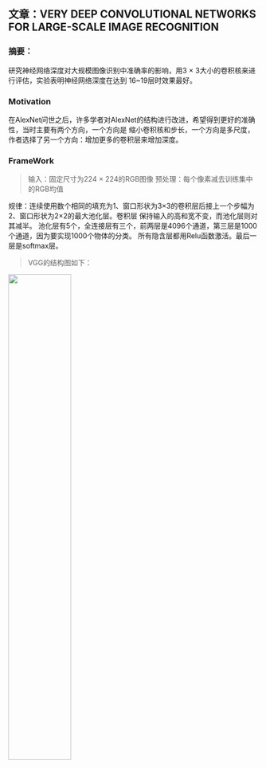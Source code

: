 ## 文章：VERY DEEP CONVOLUTIONAL NETWORKS FOR LARGE-SCALE IMAGE RECOGNITION
### 摘要：
研究神经网络深度对大规模图像识别中准确率的影响，用3 × 3大小的卷积核来进行评估，实验表明神经网络深度在达到
16~19层时效果最好。

### Motivation
在AlexNet问世之后，许多学者对AlexNet的结构进行改进，希望得到更好的准确性，当时主要有两个方向，一个方向是
缩小卷积核和步长，一个方向是多尺度，作者选择了另一个方向：增加更多的卷积层来增加深度。

### FrameWork
>输入：固定尺寸为224 × 224的RGB图像 预处理：每个像素减去训练集中的RGB均值

规律：连续使用数个相同的填充为1、窗口形状为3×3的卷积层后接上一个步幅为2、窗口形状为2×2的最大池化层。卷积层
保持输入的高和宽不变，而池化层则对其减半。
池化层有5个，全连接层有三个，前两层是4096个通道，第三层是1000个通道，因为要实现1000个物体的分类。
所有隐含层都用Relu函数激活。最后一层是softmax层。

>VGG的结构图如下：

<img src="https://github.com/zju318010xxxx/PaperNote/blob/main/images/fig1.PNG" width="50%">

>


